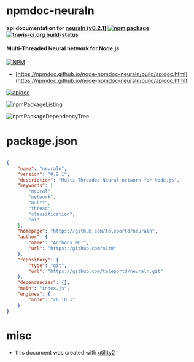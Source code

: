 # npmdoc-neuraln

#### api documentation for  [neuraln (v0.2.1)](https://github.com/teleportd/neuraln)  [![npm package](https://img.shields.io/npm/v/npmdoc-neuraln.svg?style=flat-square)](https://www.npmjs.org/package/npmdoc-neuraln) [![travis-ci.org build-status](https://api.travis-ci.org/npmdoc/node-npmdoc-neuraln.svg)](https://travis-ci.org/npmdoc/node-npmdoc-neuraln)

#### Multi-Threaded Neural network for Node.js

[![NPM](https://nodei.co/npm/neuraln.png?downloads=true&downloadRank=true&stars=true)](https://www.npmjs.com/package/neuraln)

- [https://npmdoc.github.io/node-npmdoc-neuraln/build/apidoc.html](https://npmdoc.github.io/node-npmdoc-neuraln/build/apidoc.html)

[![apidoc](https://npmdoc.github.io/node-npmdoc-neuraln/build/screenCapture.buildCi.browser.%252Ftmp%252Fbuild%252Fapidoc.html.png)](https://npmdoc.github.io/node-npmdoc-neuraln/build/apidoc.html)

![npmPackageListing](https://npmdoc.github.io/node-npmdoc-neuraln/build/screenCapture.npmPackageListing.svg)

![npmPackageDependencyTree](https://npmdoc.github.io/node-npmdoc-neuraln/build/screenCapture.npmPackageDependencyTree.svg)



# package.json

```json

{
    "name": "neuraln",
    "version": "0.2.1",
    "description": "Multi-Threaded Neural network for Node.js",
    "keywords": [
        "neural",
        "network",
        "multi",
        "thread",
        "classification",
        "ai"
    ],
    "homepage": "https://github.com/teleportd/neuraln",
    "author": {
        "name": "Anthony MOI",
        "url": "https://github.com/n1t0"
    },
    "repository": {
        "type": "git",
        "url": "https://github.com/teleportd/neuraln.git"
    },
    "dependencies": {},
    "main": "index.js",
    "engines": {
        "node": "v0.10.x"
    }
}
```



# misc
- this document was created with [utility2](https://github.com/kaizhu256/node-utility2)
